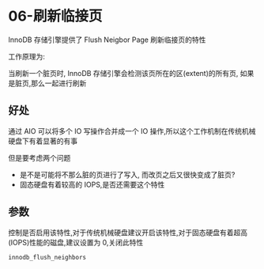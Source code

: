 # 06-刷新临接页

InnoDB 存储引擎提供了 Flush Neigbor Page 刷新临接页的特性

工作原理为:

当刷新一个脏页时, InnoDB 存储引擎会检测该页所在的区(extent)的所有页, 如果是脏页,那么一起进行刷新

## 好处

通过 AIO 可以将多个 IO 写操作合并成一个 IO 操作,所以这个工作机制在传统机械硬盘下有着显著的有事

但是要考虑两个问题

- 是不是可能将不那么脏的页进行了写入, 而改页之后又很快变成了脏页?
- 固态硬盘有着较高的 IOPS,是否还需要这个特性

## 参数

控制是否启用该特性,对于传统机械硬盘建议开启该特性,对于固态硬盘有着超高(IOPS)性能的磁盘,建议设置为 0,关闭此特性

```
innodb_flush_neighbors
```


